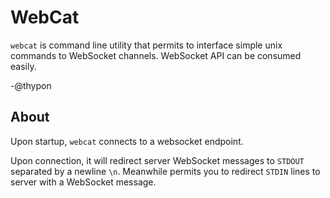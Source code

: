 WebCat
======

`webcat` is command line utility that permits to interface simple unix commands to WebSocket channels. WebSocket API can be consumed easily.

-@thypon

About
-----

Upon startup, `webcat` connects to a websocket endpoint.

Upon connection, it will redirect server WebSocket messages to `STDOUT` separated by a newline `\n`. Meanwhile permits you to redirect `STDIN` lines to server with a WebSocket message.